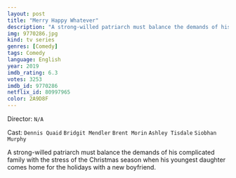 ```yaml
---
layout: post
title: "Merry Happy Whatever"
description: "A strong-willed patriarch must balance the demands of his complicated family with the stress of the Christmas season when his youngest daughter comes home for the holidays with a new boyfriend..."
img: 9770286.jpg
kind: tv series
genres: [Comedy]
tags: Comedy 
language: English
year: 2019
imdb_rating: 6.3
votes: 3253
imdb_id: 9770286
netflix_id: 80997965
color: 2A9D8F
---
```

Director: `N/A`  

Cast: `Dennis Quaid` `Bridgit Mendler` `Brent Morin` `Ashley Tisdale` `Siobhan Murphy` 

A strong-willed patriarch must balance the demands of his complicated family with the stress of the Christmas season when his youngest daughter comes home for the holidays with a new boyfriend.